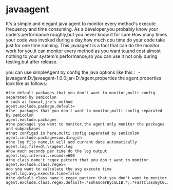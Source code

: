 # javaagent
It's a simple and elegant java agent to monitor every method's execute frequency and time consuming.
As a developer,you probably know your code's performance roughly,but you never know it for sure.How many times your code was 
invoked during a day,how much cpu time do your code take just for one time running.
This javaagent is a tool that can do the monitor work for you,it can monitor every method as you want to,and cost almost nothing
to your system's performance,so you can use it not only during testing,but after release.

you can use simpleAgent by config the java options like this： 
-javaagent:D:/javaagent-1.0.0.jar=D:/agent.properties
the agent.properties look like as follows:
   
    #the default packages that you don't want to monitor,multi config separated by semicolon 
    # such as tomcat,jre's method
    agent.exclude.package.default=
    #the  packages that you don't want to monitor,multi config separated by semicolon 
    agent.exclude.package=
    #the packages you want to monitor,the agent only monitor the packages and subpackages 
    #that configed in here,multi config separated by semicolon 
    agent.include.package=com.dingjsh
    #the log file name,it will add current date automatically
    agent.log.file=d\:\\agent.log
    #how much seconds per time do the log output
    agent.log.interval.seconds=600
    #the class name't regex pattern that you don't want to monitor
    agent.exclude.class.regex=
    #do you want to calculate the avg execute time
    agent.log.avg.execute.time=false
    #the default class name't regex pattern that you don't want to monitor
    agent.exclude.class.regex.default=.*EnhancerByCGLIB.*;.*FastClassByCGLIB.*
   
   
